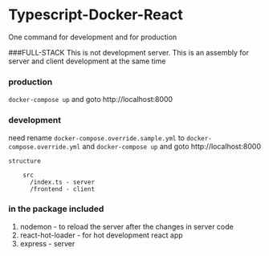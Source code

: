 # Typescript-Docker-React

One command for development and for production

###FULL-STACK
This is not development server. This is an assembly for server and client development at the same time

### production

`docker-compose up` and goto http://localhost:8000

### development

need rename `docker-compose.override.sample.yml` to `docker-compose.override.yml` and `docker-compose up` and goto http://localhost:8000

```
structure

    src
      /index.ts - server
      /frontend - client
```

### in the package included

1.  nodemon - to reload the server after the changes in server code
2.  react-hot-loader - for hot development react app
3.  express - server
